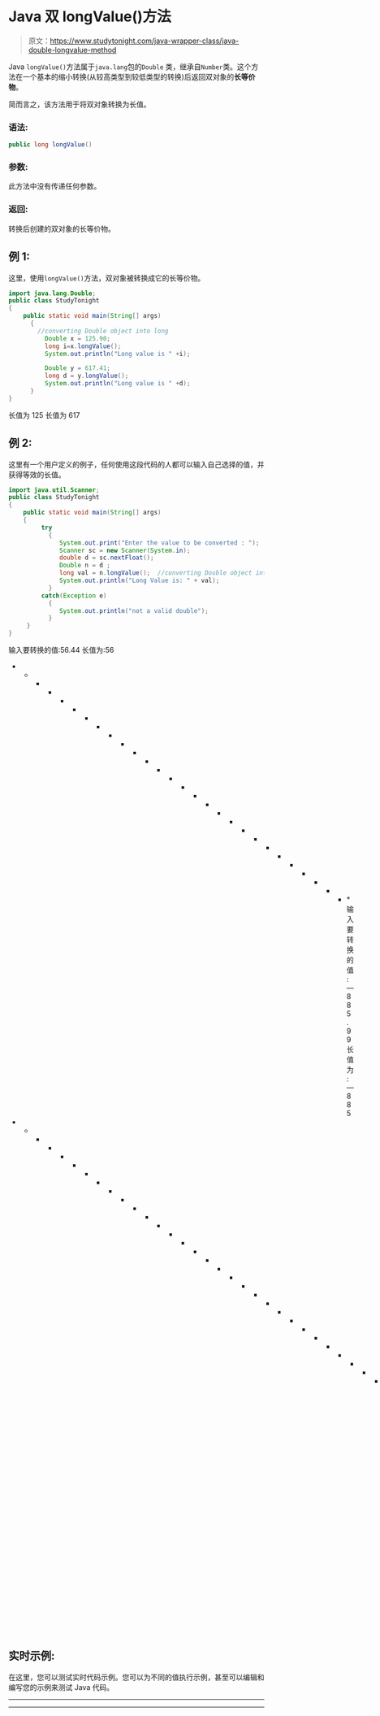 # Java 双 longValue()方法

> 原文：<https://www.studytonight.com/java-wrapper-class/java-double-longvalue-method>

Java `longValue()`方法属于`java.lang`包的`Double` 类，继承自`Number`类。这个方法在一个基本的缩小转换(从较高类型到较低类型的转换)后返回双对象的**长等价物**。

简而言之，该方法用于将双对象转换为长值。

### 语法:

```java
public long longValue() 
```

### 参数:

此方法中没有传递任何参数。

### 返回:

转换后创建的双对象的长等价物。

## 例 1:

这里，使用`longValue()`方法，双对象被转换成它的长等价物。

```java
import java.lang.Double;
public class StudyTonight
{  
    public static void main(String[] args) 
      {  
        //converting Double object into long
          Double x = 125.90;
          long i=x.longValue();
          System.out.println("Long value is " +i);

          Double y = 617.41;  
          long d = y.longValue();  
          System.out.println("Long value is " +d);
      }  
}
```

长值为 125
长值为 617

## 例 2:

这里有一个用户定义的例子，任何使用这段代码的人都可以输入自己选择的值，并获得等效的长值。

```java
import java.util.Scanner;  
public class StudyTonight
{  
    public static void main(String[] args) 
    {  
         try
           {
              System.out.print("Enter the value to be converted : ");  
              Scanner sc = new Scanner(System.in);  
              double d = sc.nextFloat();  
              Double n = d ;  
              long val = n.longValue();  //converting Double object into long
              System.out.println("Long Value is: " + val);  
           }
         catch(Exception e)
           {
              System.out.println("not a valid double"); 
           }
     }
}
```

输入要转换的值:56.44
长值为:56
* * * * * * * * * * * * * * * * * * * * * * * * * * * * *输入要转换的值:—885.99
长值为:—885
* * * * * * * * * * * * * * * * * * * * * * * * * * * * * * * * * * * * *输入要转换的值:0x465
不是有效的双精度

## 实时示例:

在这里，您可以测试实时代码示例。您可以为不同的值执行示例，甚至可以编辑和编写您的示例来测试 Java 代码。

* * *

* * *